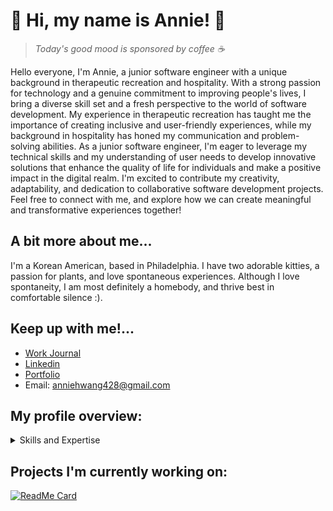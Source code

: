 # 🌱 Hi, my name is Annie! 🌱
> *Today's good mood is sponsored by coffee ☕️*

Hello everyone, I'm Annie, a junior software engineer with a unique background in therapeutic recreation and hospitality. With a strong passion for technology and a genuine commitment to improving people's lives, I bring a diverse skill set and a fresh perspective to the world of software development. My experience in therapeutic recreation has taught me the importance of creating inclusive and user-friendly experiences, while my background in hospitality has honed my communication and problem-solving abilities. As a junior software engineer, I'm eager to leverage my technical skills and my understanding of user needs to develop innovative solutions that enhance the quality of life for individuals and make a positive impact in the digital realm. I'm excited to contribute my creativity, adaptability, and dedication to collaborative software development projects. Feel free to connect with me, and explore how we can create meaningful and transformative experiences together!


A bit more about me...
---
I'm a Korean American, based in Philadelphia. I have two adorable kitties, a passion for plants, and love spontaneous experiences. Although I love spontaneity, I am most definitely a homebody, and thrive best in comfortable silence :).


Keep up with me!...
---
- [Work Journal](https://gist.github.com/anniejhwang/c44b9fac57481e8843b8dcbd366b6e8d)
- [Linkedin](http://www.linkedin.com/in/anniejhwang)
- [Portfolio](https://anniejhwang.github.io/)
- Email: anniehwang428@gmail.com

## My profile overview: 

<details>
<summary>Skills and Expertise</summary>
<br>
1.   Languages
     - Ruby
     - Javascript
     - HTML
     - CSS
     - SQL
  <br>
2.   Frameworks
     - Ruby on Rails
     - React.js
     - Bootstrap
  <br>
3.   Databases/Libraries/Tools
     - Postgres
     - APIs
     - Node/npm
     - Git
     - GitHub
</details>

## Projects I'm currently working on: 

[![ReadMe Card](https://github-readme-stats.vercel.app/api/pin/?username=anniejhwang&repo=apinchofsalt)](https://github.com/anniejhwang/apinchofsalt)
